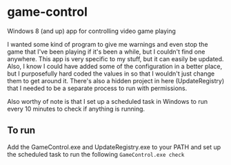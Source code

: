 # game-control
Windows 8 (and up) app for controlling video game playing

I wanted some kind of program to give me warnings and even stop the game that I've been playing if it's been a while, but I 
couldn't find one anywhere. This app is very specific to my stuff, but it can easily be updated. Also, I know I could have 
added some of the configuration in a better place, but I purposefully hard coded the values in so that I wouldn't just change 
them to get around it. There's also a hidden project in here (UpdateRegistry) that I needed to be a separate process to run
with permissions.

Also worthy of note is that I set up a scheduled task in Windows to run every 10 minutes to check if anything is running.

## To run

Add the GameControl.exe and UpdateRegistry.exe to your PATH and set up the scheduled task to run the following
```GameControl.exe check```
